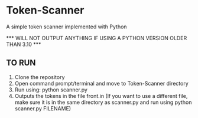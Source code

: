 # Token-Scanner
A simple token scanner implemented with Python

*** WILL NOT OUTPUT ANYTHING IF USING A PYTHON VERSION OLDER THAN 3.10 ***

TO RUN
------
1. Clone the repository
2. Open command prompt/terminal and move to Token-Scanner directory
3. Run using: python scanner.py 
4. Outputs the tokens in the file front.in (If you want to use a different file, make sure it is in the same directory as scanner.py and run using python scanner.py FILENAME)
